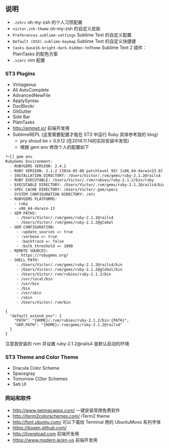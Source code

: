 ## 说明

* ```.zshrc``` oh-my-zsh 的个人习惯配置
* ```victor.zsh-theme``` oh-my-zsh 的自定义皮肤
* ```Preferences.sublime-settings``` Sublime Text 的自定义配置
* ```Default (OSX).sublime-keymap``` Sublime Text 的自定义快捷键
* ```tasks-base16-bright-dark.hidden-tmTheme``` Sublime Text 2 插件：PlainTasks 的配色方案
* ```.vimrc``` vim 配置

### ST3 Plugins

* Vintageous
* All AutoComplete
* AdvancedNewFile
* ApplySyntax
* DocBlockr
* GitGutter
* Side Bar
* PlainTasks
* http://emmet.io/ 前端开发用
* SublimeREPL (这里需要配置才能在 ST3 中运行 Ruby 具体参考我的 blog）
  * pry shoud be < 0.9.12 (在2014.11.14的实际安装中发现) 
  * 根据 gem env 修改个人的配置如下
  
```bash
└─[] gem env
RubyGems Environment:
  - RUBYGEMS VERSION: 2.4.2
  - RUBY VERSION: 2.1.2 (2014-05-08 patchlevel 95) [x86_64-darwin13.0]
  - INSTALLATION DIRECTORY: /Users/Victor/.rvm/gems/ruby-2.1.2@rails4
  - RUBY EXECUTABLE: /Users/Victor/.rvm/rubies/ruby-2.1.2/bin/ruby
  - EXECUTABLE DIRECTORY: /Users/Victor/.rvm/gems/ruby-2.1.2@rails4/bin
  - SPEC CACHE DIRECTORY: /Users/Victor/.gem/specs
  - SYSTEM CONFIGURATION DIRECTORY: /etc
  - RUBYGEMS PLATFORMS:
    - ruby
    - x86_64-darwin-13
  - GEM PATHS:
     - /Users/Victor/.rvm/gems/ruby-2.1.2@rails4
     - /Users/Victor/.rvm/gems/ruby-2.1.2@global
  - GEM CONFIGURATION:
     - :update_sources => true
     - :verbose => true
     - :backtrace => false
     - :bulk_threshold => 1000
  - REMOTE SOURCES:
     - https://rubygems.org/
  - SHELL PATH:
     - /Users/Victor/.rvm/gems/ruby-2.1.2@rails4/bin
     - /Users/Victor/.rvm/gems/ruby-2.1.2@global/bin
     - /Users/Victor/.rvm/rubies/ruby-2.1.2/bin
     - /usr/local/bin
     - /usr/bin
     - /bin
     - /usr/sbin
     - /sbin
     - /Users/Victor/.rvm/bin
 ```

```
{
  "default_extend_env": {
    "PATH": "{HOME}/.rvm/rubies/ruby-2.1.2/bin:{PATH}",
    "GEM_PATH": "{HOME}/.rvm/gems/ruby-2.1.2@rails4"
  }
}

```

注意我安装的 rvm 并设置 ruby-2.1.2@rails4 是默认启动的环境

### ST3 Theme and Color Theme

* Dracula Color Scheme
* Spacegray
* Tomorrow COlor Schemes
* Seti UI

### 网站和软件

* http://www.getmacapps.com/ 一键安装常用免费软件
* http://iterm2colorschemes.com/ iTerm2 theme
* http://font.ubuntu.com/ 可以下载给 Terminal 用的 UbuntuMono 系列字体
* https://boxen.github.com/
* http://livereload.com 前端开发用
* https://www.modern.ie/en-us 前端开发用
